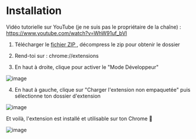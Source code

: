 <h1>Installation </h1>

Vidéo tutorielle sur YouTube (je ne suis pas le propriétaire de la chaîne) : <a href="https://www.youtube.com/watch?v=WhW91uf_bVI">https://www.youtube.com/watch?v=WhW91uf_bVI</a>


1. Télécharger le <a href="https://github.com/divisi0n/status_naturalisation/releases"> fichier ZIP </a> , décompress le zip pour obtenir le dossier


2. Rend-toi sur : chrome://extensions


3. En haut à droite, clique pour activer le "Mode Développeur"
   
![image](https://github.com/user-attachments/assets/1c26f75b-963f-473b-a898-0c44e82eba9e)


4. En haut à gauche, clique sur "Charger l'extension non empaquetée" puis sélectionne ton dossier d'extension


![image](https://github.com/user-attachments/assets/6f13ef5b-e365-449d-94f1-d541449855c5)


Et voilà, l'extension est installé et utilisable sur ton Chrome 🎉

![image]([https://github.com/user-attachments/assets/bd22b6f1-8ab5-4dfd-a13f-8aacc1672b99](https://github.com/user-attachments/assets/2660fdcb-ae28-4027-a4fe-7ff5b4bc9507))


